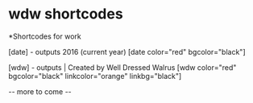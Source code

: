 # wdw shortcodes

*Shortcodes for work

[date] - outputs 2016 (current year)
[date color="red" bgcolor="black"]

[wdw] - outputs  | Created by Well Dressed Walrus
[wdw color="red" bgcolor="black" linkcolor="orange" linkbg="black"]


-- more to come --
